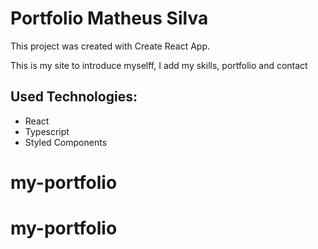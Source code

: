 # Portfolio Matheus Silva

This project was created with Create React App.

This is my site to introduce myselff, I add my skills, portfolio and contact

## Used Technologies:

- React
- Typescript
- Styled Components
# my-portfolio
# my-portfolio
